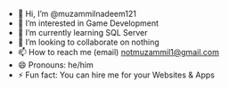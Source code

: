 - 👋 Hi, I’m @muzammilnadeem121
- 👀 I’m interested in Game Development
- 🌱 I’m currently learning SQL Server
- 💞️ I’m looking to collaborate on nothing
- 📫 How to reach me (email) notmuzammil1@gmail.com 
- 😄 Pronouns: he/him
- ⚡ Fun fact: You can hire me for your Websites & Apps

<!---
muzammilnadeem121/muzammilnadeem121 is a ✨ special ✨ repository because its `README.md` (this file) appears on your GitHub profile.
You can click the Preview link to take a look at your changes.
--->
